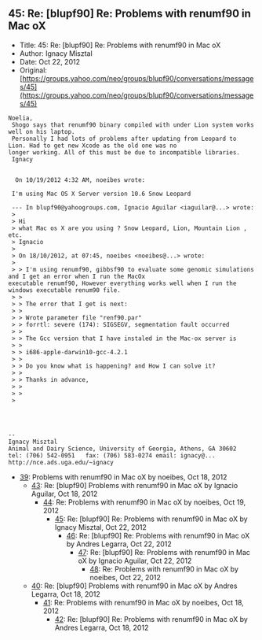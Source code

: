 ## 45: Re: [blupf90] Re: Problems with renumf90 in Mac oX

- Title: 45: Re: [blupf90] Re: Problems with renumf90 in Mac oX
- Author: Ignacy Misztal
- Date: Oct 22, 2012
- Original: [https://groups.yahoo.com/neo/groups/blupf90/conversations/messages/45](https://groups.yahoo.com/neo/groups/blupf90/conversations/messages/45)

```
Noelia,
 Shogo says that renumf90 binary compiled with under Lion system works well on his laptop. 
 Personally I had lots of problems after updating from Leopard to Lion. Had to get new Xcode as the old one was no
longer working. All of this must be due to incompatible libraries. 
 Ignacy

  
  On 10/19/2012 4:32 AM, noeibes wrote:

 I'm using Mac OS X Server version 10.6 Snow Leopard

 --- In blupf90@yahoogroups.com, Ignacio Aguilar <iaguilar@...> wrote:
 >
 > Hi 
 > what Mac os X are you using ? Snow Leopard, Lion, Mountain Lion , etc. 
 > Ignacio 
 > 
 > On 18/10/2012, at 07:45, noeibes <noeibes@...> wrote:
 > 
 > > I'm using renumf90, gibbsf90 to evaluate some genomic simulations and I get an error when I run the MacOx
executable renumf90, However everything works well when I run the windows executable renum90 file.
 > > 
 > > The error that I get is next:
 > > 
 > > Wrote parameter file "renf90.par"
 > > forrtl: severe (174): SIGSEGV, segmentation fault occurred
 > > 
 > > The Gcc version that I have instaled in the Mac-ox server is
 > > 
 > > i686-apple-darwin10-gcc-4.2.1
 > > 
 > > Do you know what is happening? and How I can solve it?
 > > 
 > > Thanks in advance,
 > > 
 > >
 >




-- 
Ignacy Misztal
Animal and Dairy Science, University of Georgia, Athens, GA 30602
tel: (706) 542-0951   fax: (706) 583-0274 email: ignacy@...   
http://nce.ads.uga.edu/~ignacy
```

- [39](0039.md): Problems with renumf90 in Mac oX by noeibes, Oct 18, 2012
    - [43](0043.md): Re: [blupf90] Problems with renumf90 in Mac oX by Ignacio Aguilar, Oct 18, 2012
        - [44](0044.md): Re: Problems with renumf90 in Mac oX by noeibes, Oct 19, 2012
            - [45](0045.md): Re: [blupf90] Re: Problems with renumf90 in Mac oX by Ignacy Misztal, Oct 22, 2012
                - [46](0046.md): Re: [blupf90] Re: Problems with renumf90 in Mac oX by Andres Legarra, Oct 22, 2012
                    - [47](0047.md): Re: [blupf90] Re: Problems with renumf90 in Mac oX by Ignacio Aguilar, Oct 22, 2012
                        - [48](0048.md): Re: Problems with renumf90 in Mac oX by noeibes, Oct 22, 2012
    - [40](0040.md): Re: [blupf90] Problems with renumf90 in Mac oX by Andres Legarra, Oct 18, 2012
        - [41](0041.md): Re: Problems with renumf90 in Mac oX by noeibes, Oct 18, 2012
            - [42](0042.md): Re: [blupf90] Re: Problems with renumf90 in Mac oX by Andres Legarra, Oct 18, 2012
